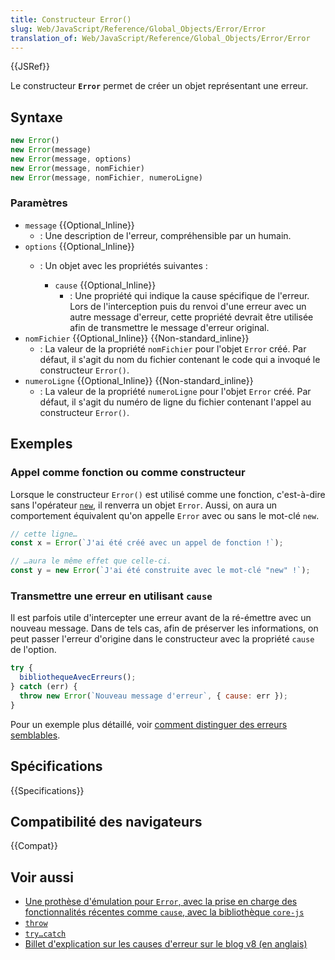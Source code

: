 ```yaml
---
title: Constructeur Error()
slug: Web/JavaScript/Reference/Global_Objects/Error/Error
translation_of: Web/JavaScript/Reference/Global_Objects/Error/Error
---
```


{{JSRef}}

Le constructeur **`Error`** permet de créer un objet représentant une erreur.

## Syntaxe

```js
new Error()
new Error(message)
new Error(message, options)
new Error(message, nomFichier)
new Error(message, nomFichier, numeroLigne)
```

### Paramètres

- `message` {{Optional_Inline}}
  - : Une description de l'erreur, compréhensible par un humain.
- `options` {{Optional_Inline}}
  - : Un objet avec les propriétés suivantes&nbsp;:

    - `cause` {{Optional_Inline}}
      - : Une propriété qui indique la cause spécifique de l'erreur. Lors de l'interception puis du renvoi d'une erreur avec un autre message d'erreur, cette propriété devrait être utilisée afin de transmettre le message d'erreur original.
- `nomFichier` {{Optional_Inline}} {{Non-standard_inline}}
  - : La valeur de la propriété `nomFichier` pour l'objet `Error` créé. Par défaut, il s'agit du nom du fichier contenant le code qui a invoqué le constructeur `Error()`.
- `numeroLigne` {{Optional_Inline}} {{Non-standard_inline}}
  - : La valeur de la propriété `numeroLigne` pour l'objet `Error` créé. Par défaut, il s'agit du numéro de ligne du fichier contenant l'appel au constructeur `Error()`.

## Exemples

### Appel comme fonction ou comme constructeur

Lorsque le constructeur `Error()` est utilisé comme une fonction, c'est-à-dire sans l'opérateur [`new`](/fr/docs/Web/JavaScript/Reference/Operators/new), il renverra un objet `Error`. Aussi, on aura un comportement équivalent qu'on appelle `Error` avec ou sans le mot-clé `new`.

```js
// cette ligne…
const x = Error(`J'ai été créé avec un appel de fonction !`);

// …aura le même effet que celle-ci.
const y = new Error(`J'ai été construite avec le mot-clé "new" !`);
```

### Transmettre une erreur en utilisant `cause`

Il est parfois utile d'intercepter une erreur avant de la ré-émettre avec un nouveau message. Dans de tels cas, afin de préserver les informations, on peut passer l'erreur d'origine dans le constructeur avec la propriété `cause` de l'option.

```js
try {
  bibliothequeAvecErreurs();
} catch (err) {
  throw new Error(`Nouveau message d'erreur`, { cause: err });
}
```

Pour un exemple plus détaillé, voir [comment distinguer des erreurs semblables](/fr/docs/Web/JavaScript/Reference/Global_Objects/Error#distinguer_des_erreurs_semblables).

## Spécifications

{{Specifications}}

## Compatibilité des navigateurs

{{Compat}}

## Voir aussi

- [Une prothèse d'émulation pour `Error`, avec la prise en charge des fonctionnalités récentes comme `cause`, avec la bibliothèque `core-js`](https://github.com/zloirock/core-js#ecmascript-error)
- [`throw`](/fr/docs/Web/JavaScript/Reference/Statements/throw)
- [`try…catch`](/fr/docs/Web/JavaScript/Reference/Statements/try...catch)
- [Billet d'explication sur les causes d'erreur sur le blog v8 (en anglais)](https://v8.dev/features/error-cause)
